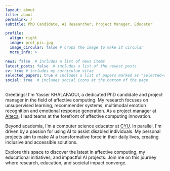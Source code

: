 ```yaml
---
layout: about
title: about
permalink: /
subtitle: PhD Candidate, AI Researcher, Project Manager, Educator

profile:
  align: right
  image: prof_pic.jpg
  image_circular: false # crops the image to make it circular
  more_info: >

news: false  # includes a list of news items
latest_posts: false  # includes a list of the newest posts
cv: true # includes my curriculum vitae
selected_papers: true # includes a list of papers marked as "selected={true}"
social: true  # includes social icons at the bottom of the page
---
```

Greetings! I'm Yasser KHALAFAOUI, a dedicated PhD candidate and project manager in the field of affective computing. My research focuses on unsupervised learning, recommender systems, multimodal emotion recognition and emotional response generation. As a project manager at <a href="https://www.alteca.fr">Alteca</a>, I lead teams at the forefront of affective computing innovation.

Beyond academia, I'm a computer science educator at <a href="https://www.cyu.fr/">CYU</a>. In parallel, I'm driven by a passion for using AI to assist disabled individuals. My personal projects aim to make AI a transformative force in their daily lives, creating inclusive and accessible solutions.

Explore this space to discover the latest in affective computing, my educational initiatives, and impactful AI projects. Join me on this journey where research, education, and societal impact converge.